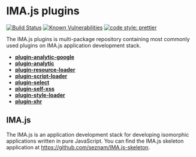 # IMA.js plugins

[![Build Status](https://travis-ci.org/seznam/IMA.js-plugins.svg?branch=master)](https://travis-ci.org/seznam/IMA.js-plugins)
[![Known Vulnerabilities](https://snyk.io/test/github/seznam/IMA.js-plugins/badge.svg)](https://snyk.io/test/github/seznam/IMA.js-plugins)
[![code style: prettier](https://img.shields.io/badge/code_style-prettier-ff69b4.svg?style=flat-square)](https://github.com/prettier/prettier)

The IMA.js plugins is multi-package repository containing most commonly used plugins on IMA.js application development stack.

- [**plugin-analytic-google**](plugin-analytic-google/README.md)
- [**plugin-analytic**](plugin-analytic/README.md)
- [**plugin-resource-loader**](plugin-resource-loader/README.md)
- [**plugin-script-loader**](plugin-script-loader/README.md)
- [**plugin-select**](plugin-select/README.md)
- [**plugin-self-xss**](plugin-self-xss/README.md)
- [**plugin-style-loader**](plugin-style-loader/README.md)
- [**plugin-xhr**](plugin-xhr/README.md)

## IMA.js
The IMA.js is an application development stack for developing isomorphic applications written in pure JavaScript. You can find the IMA.js skeleton application at https://github.com/seznam/IMA.js-skeleton.
